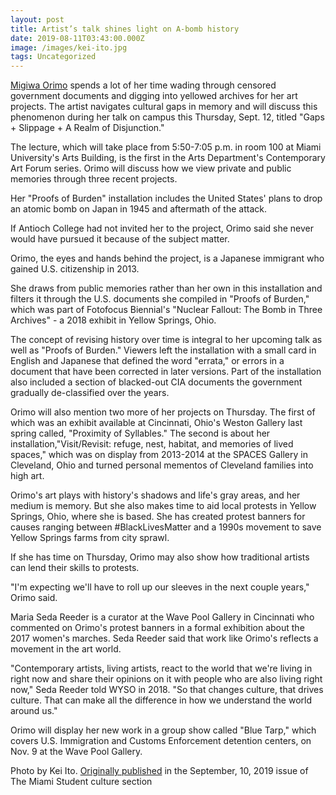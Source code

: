 ```yaml
---
layout: post
title: Artist’s talk shines light on A-bomb history
date: 2019-08-11T03:43:00.000Z
image: /images/kei-ito.jpg
tags: Uncategorized
---
```

[Migiwa Orimo](https://migiwaorimo.com/home.html) spends a lot of her time wading through censored government documents and digging into yellowed archives for her art projects. The artist navigates cultural gaps in memory and will discuss this phenomenon during her talk on campus this Thursday, Sept. 12, titled "Gaps + Slippage + A Realm of Disjunction."



The lecture, which will take place from 5:50-7:05 p.m. in room 100 at Miami University's Arts Building, is the first in the Arts Department's Contemporary Art Forum series. Orimo will discuss how we view private and public memories through three recent projects.



Her "Proofs of Burden" installation includes the United States' plans to drop an atomic bomb on Japan in 1945 and aftermath of the attack.



If Antioch College had not invited her to the project, Orimo said she never would have pursued it because of the subject matter.



Orimo, the eyes and hands behind the project, is a Japanese immigrant who gained U.S. citizenship in 2013.



She draws from public memories rather than her own in this installation and filters it through the U.S. documents she compiled in "Proofs of Burden," which was part of Fotofocus Biennial's "Nuclear Fallout: The Bomb in Three Archives" - a 2018 exhibit in Yellow Springs, Ohio.



The concept of revising history over time is integral to her upcoming talk as well as "Proofs of Burden." Viewers left the installation with a small card in English and Japanese that defined the word "errata," or errors in a document that have been corrected in later versions. Part of the installation also included a section of blacked-out CIA documents the government gradually de-classified over the years.



Orimo will also mention two more of her projects on Thursday. The first of which was an exhibit available at Cincinnati, Ohio's Weston Gallery last spring called, "Proximity of Syllables." The second is about her installation,"Visit/Revisit: refuge, nest, habitat, and memories of lived spaces," which was on display from 2013-2014 at the SPACES Gallery in Cleveland, Ohio and turned personal mementos of Cleveland families into high art.



Orimo's art plays with history's shadows and life's gray areas, and her medium is memory. But she also makes time to aid local protests in Yellow Springs, Ohio, where she is based. She has created protest banners for causes ranging between #BlackLivesMatter and a 1990s movement to save Yellow Springs farms from city sprawl.



If she has time on Thursday, Orimo may also show how traditional artists can lend their skills to protests.



"I'm expecting we'll have to roll up our sleeves in the next couple years," Orimo said.



Maria Seda Reeder is a curator at the Wave Pool Gallery in Cincinnati who commented on Orimo's protest banners in a formal exhibition about the 2017 women's marches. Seda Reeder said that work like Orimo's reflects a movement in the art world.

"Contemporary artists, living artists, react to the world that we're living in right now and share their opinions on it with people who are also living right now," Seda Reeder told WYSO in 2018. "So that changes culture, that drives culture. That can make all the difference in how we understand the world around us."



Orimo will display her new work in a group show called "Blue Tarp," which covers U.S. Immigration and Customs Enforcement detention centers, on Nov. 9 at the Wave Pool Gallery.

Photo by Kei Ito. [Originally published](https://www.miamistudent.net/article/2019/09/artists-talk-shines-light-on-a-bomb-history) in the September, 10, 2019 issue of The Miami Student culture section
